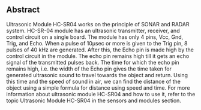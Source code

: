 ## Abstract
Ultrasonic Module HC-SR04 works on the principle of SONAR and RADAR system.
HC-SR-04 module has an ultrasonic transmitter, receiver, and control circuit on a single board.
The module has only 4 pins, Vcc, Gnd, Trig, and Echo.
When a pulse of 10µsec or more is given to the Trig pin, 8 pulses of 40 kHz are generated. After this, the Echo pin is made high by the control circuit in the module.
The echo pin remains high till it gets an echo signal of the transmitted pulses back.
The time for which the echo pin remains high, i.e. the width of the Echo pin gives the time taken for generated ultrasonic sound to travel towards the object and return.
Using this time and the speed of sound in air, we can find the distance of the object using a simple formula for distance using speed and time.
For more information about ultrasonic module HC-SR04 and how to use it, refer to the topic Ultrasonic Module HC-SR04 in the sensors and modules section.
